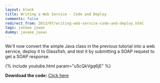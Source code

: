 ```yaml
---           
layout: blank
title: Writing a Web Service - Code and Deploy
comments: false
redirect_from: 2013/07/writing-web-service-code-and-deploy.html
tags: javaee jaxws
dummy: javaee_jaxws
---
```


We'll now convert the simple Java class in the previous tutorial into a web service, deploy it to Glassfish, and test it by submitting a SOAP request to get a SOAP response. 

{% include youtube.html param="u5cQkVgq6jE" %}

**Download the code:** <a href="https://github.com/koushikkothagal/Testmart/archive/5da3b6e0a2f1d0acc93dddb57dcee8710e0a5247.zip">Click here</a>